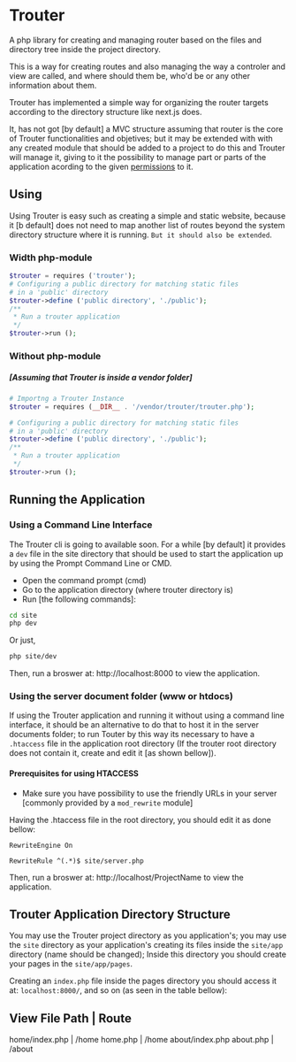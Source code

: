 # Trouter

A php library for creating and managing router based on the files and directory tree inside the project directory.

This is a way for creating routes and also managing the way a controler and view are called, and where should them be, who'd be or any other information about them.

Trouter has implemented a simple way for organizing the router targets according to the directory structure like next.js does.

It, has not got [by default] a MVC structure assuming that router is the core of Trouter functionalities and objetives; but it may be extended with with any created module that should be added to a project to do this and Trouter will manage it, giving to it the possibility to manage part or parts of the application acording to the given [permissions](https://phpmodule-permitions.github.io) to it.

## Using

Using Trouter is easy such as creating a simple and static website, because it [b default] does not need to map another list of routes beyond the system directory structure where it is running. `But it should also be extended`.

### Width php-module

```php
$trouter = requires ('trouter');
# Configuring a public directory for matching static files
# in a 'public' directory
$trouter->define ('public directory', './public');
/**
 * Run a trouter application
 */
$trouter->run ();
```

### Without php-module
##### [Assuming that Trouter is inside a vendor folder]

```php
# Importng a Trouter Instance
$trouter = requires (__DIR__ . '/vendor/trouter/trouter.php');

# Configuring a public directory for matching static files
# in a 'public' directory
$trouter->define ('public directory', './public');
/**
 * Run a trouter application
 */
$trouter->run ();
```

## Running the Application

### Using a Command Line Interface

The Trouter cli is going to available soon. For a while [by default] it provides a `dev` file in the site directory that should be used to start the application up by using the Prompt Command Line or CMD.

- Open the command prompt (cmd)
- Go to the application directory (where trouter directory is)
- Run [the following commands]:

```bash
cd site
php dev
```

Or just,

```bash
php site/dev
```

Then, run a broswer at: http://localhost:8000 to view the application.



### Using the server document folder (www or htdocs)

If using the Trouter application and running it without using a command line interface, it should be an alternative to do that to host it in the server documents folder; to run Touter by this way its necessary to have a `.htaccess` file in the application root directory (If the trouter root directory does not contain it, create and edit it [as shown bellow]).

#### Prerequisites for using HTACCESS

- Make sure you have possibility to use the friendly URLs in your server [commonly provided by a `mod_rewrite` module]

Having the .htaccess file in the root directory, you should edit it as done bellow:

```
RewriteEngine On

RewriteRule ^(.*)$ site/server.php
```

Then, run a broswer at: http://localhost/ProjectName to view the application.


## Trouter Application Directory Structure

You may use the Trouter project directory as you application's; you may use the `site` directory as your application's creating its files inside the `site/app` directory (name should be changed); Inside this directory you should create your pages in the `site/app/pages`.

Creating an `index.php` file inside the pages directory you should access it at: `localhost:8000/`, and so on (as seen in the table bellow):

View File Path | Route
-----------------------
home/index.php | /home
home.php | /home
about/index.php
about.php | /about
